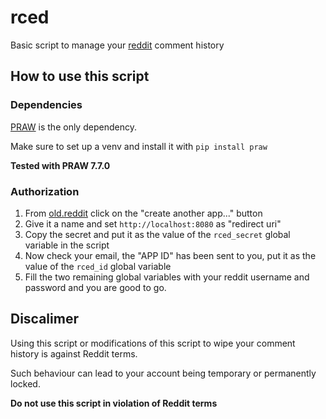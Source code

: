 # rced

Basic script to manage your [reddit](https://www.reddit.com/) comment history

## How to use this script

### Dependencies

[PRAW](https://praw.readthedocs.io/en/stable/) is the only dependency.

Make sure to set up a venv and install it with `pip install praw`

**Tested with PRAW 7.7.0**

### Authorization

1. From [old.reddit](https://old.reddit.com/prefs/apps/) click on the "create another app..." button
2. Give it a name and set `http://localhost:8080` as "redirect uri"
3. Copy the secret and put it as the value of the `rced_secret` global variable in the script
4. Now check your email, the "APP ID" has been sent to you, put it as the value of the `rced_id` global variable
5. Fill the two remaining global variables with your reddit username and password and you are good to go.

## Discalimer

Using this script or modifications of this script to wipe your comment history is against Reddit terms.

Such behaviour can lead to your account being temporary or permanently locked.

**Do not use this script in violation of Reddit terms**
